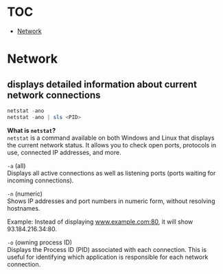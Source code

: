 # TOC<!-- omit in toc -->
- [Network](#network)

# Network
## displays detailed information about current network connections
```powershell
netstat -ano
netstat -ano | sls <PID>
```
**What is `netstat`?**  
`netstat` is a command available on both Windows and Linux that displays the current network status.
It allows you to check open ports, protocols in use, connected IP addresses, and more.  

`-a` (all)  
Displays all active connections as well as listening ports (ports waiting for incoming connections).  

`-n` (numeric)  
Shows IP addresses and port numbers in numeric form, without resolving hostnames.  

Example: Instead of displaying www.example.com:80, it will show 93.184.216.34:80.  

`-o` (owning process ID)  
Displays the Process ID (PID) associated with each connection.
This is useful for identifying which application is responsible for each network connection.
